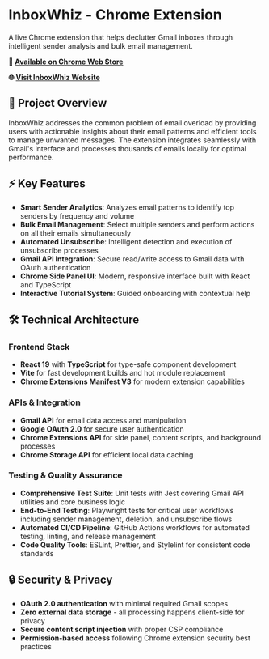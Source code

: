 # InboxWhiz - Chrome Extension

A live Chrome extension that helps declutter Gmail inboxes through intelligent sender analysis and bulk email management.

**🔗 [Available on Chrome Web Store](https://chromewebstore.google.com/detail/inboxwhiz-bulk-unsubscrib/bjcegpgebdbhkkhngbahpfjfolcmkpma)**

**🌐 [Visit InboxWhiz Website](https://www.inboxwhiz.net/)**

## 🎯 Project Overview

InboxWhiz addresses the common problem of email overload by providing users with actionable insights about their email patterns and efficient tools to manage unwanted messages. The extension integrates seamlessly with Gmail's interface and processes thousands of emails locally for optimal performance.

## ⚡ Key Features

- **Smart Sender Analytics**: Analyzes email patterns to identify top senders by frequency and volume
- **Bulk Email Management**: Select multiple senders and perform actions on all their emails simultaneously
- **Automated Unsubscribe**: Intelligent detection and execution of unsubscribe processes
- **Gmail API Integration**: Secure read/write access to Gmail data with OAuth authentication
- **Chrome Side Panel UI**: Modern, responsive interface built with React and TypeScript
- **Interactive Tutorial System**: Guided onboarding with contextual help

## 🛠️ Technical Architecture

### Frontend Stack

- **React 19** with **TypeScript** for type-safe component development
- **Vite** for fast development builds and hot module replacement
- **Chrome Extensions Manifest V3** for modern extension capabilities

### APIs & Integration

- **Gmail API** for email data access and manipulation
- **Google OAuth 2.0** for secure user authentication
- **Chrome Extensions API** for side panel, content scripts, and background processes
- **Chrome Storage API** for efficient local data caching

### Testing & Quality Assurance

- **Comprehensive Test Suite**: Unit tests with Jest covering Gmail API utilities and core business logic
- **End-to-End Testing**: Playwright tests for critical user workflows including sender management, deletion, and unsubscribe flows
- **Automated CI/CD Pipeline**: GitHub Actions workflows for automated testing, linting, and release management
- **Code Quality Tools**: ESLint, Prettier, and Stylelint for consistent code standards

## 🔒 Security & Privacy

- **OAuth 2.0 authentication** with minimal required Gmail scopes
- **Zero external data storage** - all processing happens client-side for privacy
- **Secure content script injection** with proper CSP compliance
- **Permission-based access** following Chrome extension security best practices
